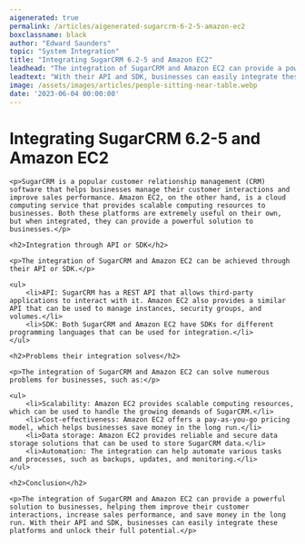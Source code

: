 ```yaml
---
aigenerated: true
permalink: /articles/aigenerated-sugarcrm-6-2-5-amazon-ec2
boxclassname: black
author: "Edward Saunders"
topic: "System Integration"
title: "Integrating SugarCRM 6.2-5 and Amazon EC2"
leadhead: "The integration of SugarCRM and Amazon EC2 can provide a powerful solution to businesses, helping them improve their customer interactions, increase sales performance, and save money in the long run"
leadtext: "With their API and SDK, businesses can easily integrate these platforms and unlock their full potential."
image: /assets/images/articles/people-sitting-near-table.webp
date: '2023-06-04 00:00:00'
---
```

<div class="arttext">
	<h1>Integrating SugarCRM 6.2-5 and Amazon EC2</h1>

	<p>SugarCRM is a popular customer relationship management (CRM) software that helps businesses manage their customer interactions and improve sales performance. Amazon EC2, on the other hand, is a cloud computing service that provides scalable computing resources to businesses. Both these platforms are extremely useful on their own, but when integrated, they can provide a powerful solution to businesses.</p>

	<h2>Integration through API or SDK</h2>

	<p>The integration of SugarCRM and Amazon EC2 can be achieved through their API or SDK.</p>

	<ul>
		<li>API: SugarCRM has a REST API that allows third-party applications to interact with it. Amazon EC2 also provides a similar API that can be used to manage instances, security groups, and volumes.</li>
		<li>SDK: Both SugarCRM and Amazon EC2 have SDKs for different programming languages that can be used for integration.</li>
	</ul>

	<h2>Problems their integration solves</h2>

	<p>The integration of SugarCRM and Amazon EC2 can solve numerous problems for businesses, such as:</p>

	<ul>
		<li>Scalability: Amazon EC2 provides scalable computing resources, which can be used to handle the growing demands of SugarCRM.</li>
		<li>Cost-effectiveness: Amazon EC2 offers a pay-as-you-go pricing model, which helps businesses save money in the long run.</li>
		<li>Data storage: Amazon EC2 provides reliable and secure data storage solutions that can be used to store SugarCRM data.</li>
		<li>Automation: The integration can help automate various tasks and processes, such as backups, updates, and monitoring.</li>
	</ul>

	<h2>Conclusion</h2>

	<p>The integration of SugarCRM and Amazon EC2 can provide a powerful solution to businesses, helping them improve their customer interactions, increase sales performance, and save money in the long run. With their API and SDK, businesses can easily integrate these platforms and unlock their full potential.</p>

</div>